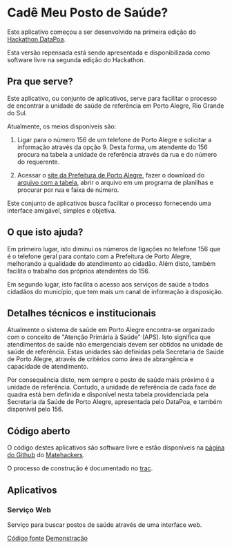 Cadê Meu Posto de Saúde?
==

Este aplicativo começou a ser desenvolvido na primeira edição do [Hackathon DataPoa](http://datapoa.com.br).

Esta versão repensada está sendo apresentada e disponibilizada como software livre na segunda edição do Hackathon.

Pra que serve?
--

Este aplicativo, ou conjunto de aplicativos, serve para facilitar o processo de encontrar a unidade de saúde de referência em Porto Alegre, Rio Grande do Sul.

Atualmente, os meios disponíveis são:

1. Ligar para o número 156 de um telefone de Porto Alegre e solicitar a informação através da opção 9. Desta forma, um atendente do 156 procura na tabela a unidade de referência através da rua e do número do requerente.

1. Acessar o [site da Prefeitura de Porto Alegre](http://www2.portoalegre.rs.gov.br/sms/default.php?p_secao=828), fazer o download do [arquivo com a tabela](http://lproweb.procempa.com.br/pmpa/prefpoa/sms/usu_doc/areas_de_atuacao_aps_2013.xls), abrir o arquivo em um programa de planilhas e procurar por rua e faixa de número.

Este conjunto de aplicativos busca facilitar o processo fornecendo uma interface amigável, simples e objetiva.

O que isto ajuda?
--

Em primeiro lugar, isto diminui os números de ligações no telefone 156 que é o telefone geral para contato com a Prefeitura de Porto Alegre, melhorando a qualidade do atendimento ao cidadão. Além disto, também facilita o trabalho dos próprios atendentes do 156.

Em segundo lugar, isto facilita o acesso aos serviços de saúde a todos cidadãos do município, que tem mais um canal de informação à disposição.

Detalhes técnicos e institucionais
--

Atualmente o sistema de saúde em Porto Alegre encontra-se organizado com o conceito de "Atenção Primária à Saúde" (APS). Isto significa que atendimentos de saúde não emergenciais devem ser obtidos na unidade de saúde de referência. Estas unidades são definidas pela Secretaria de Saúde de Porto Alegre, através de critérios como área de abrangência e capacidade de atendimento.

Por consequência disto, nem sempre o posto de saúde mais próximo é a unidade de referência. Contudo, a unidade de referência de cada face de quadra está bem definida e disponível nesta tabela providenciada pela Secretaria da Saúde de Porto Alegre, apresentada pelo DataPoa, e também disponível pelo 156.

Código aberto
--

O código destes aplicativos são software livre e estão disponíveis na [página do Github](https://github.com/matehackers) do [Matehackers](http://matehackers.org).

O processo de construção é documentado no [trac](https://trac.hi.ato.br/ticket/28).

Aplicativos
--

### Serviço Web

Serviço para buscar postos de saúde através de uma interface web.

[Código fonte](https://github.com/matehackers/cademeuposto-web) [Demonstração](https://github.com/matehackers/cademeuposto-web)

